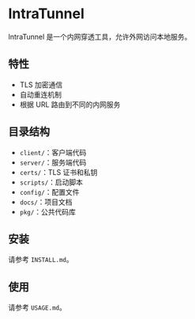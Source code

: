 # IntraTunnel

IntraTunnel 是一个内网穿透工具，允许外网访问本地服务。

## 特性

- TLS 加密通信
- 自动重连机制
- 根据 URL 路由到不同的内网服务

## 目录结构

- `client/`：客户端代码
- `server/`：服务端代码
- `certs/`：TLS 证书和私钥
- `scripts/`：启动脚本
- `config/`：配置文件
- `docs/`：项目文档
- `pkg/`：公共代码库

## 安装

请参考 `INSTALL.md`。

## 使用

请参考 `USAGE.md`。